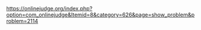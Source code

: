 https://onlinejudge.org/index.php?option=com_onlinejudge&Itemid=8&category=626&page=show_problem&problem=2114

